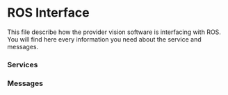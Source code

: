 # ROS Interface

This file describe how the provider vision software is interfacing with ROS.
You will find here every information you need about the service and messages.

### Services

### Messages
